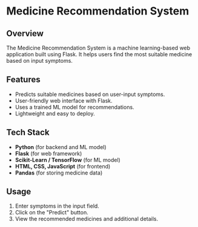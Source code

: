 # Medicine Recommendation System

## Overview
The Medicine Recommendation System is a machine learning-based web application built using Flask. It helps users find the most suitable medicine based on input symptoms.

## Features
- Predicts suitable medicines based on user-input symptoms.
- User-friendly web interface with Flask.
- Uses a trained ML model for recommendations.
- Lightweight and easy to deploy.

## Tech Stack
- **Python** (for backend and ML model)
- **Flask** (for web framework)
- **Scikit-Learn / TensorFlow** (for ML model)
- **HTML, CSS, JavaScript** (for frontend)
- **Pandas** (for storing medicine data)

## Usage
1. Enter symptoms in the input field.
2. Click on the "Predict" button.
3. View the recommended medicines and additional details.
